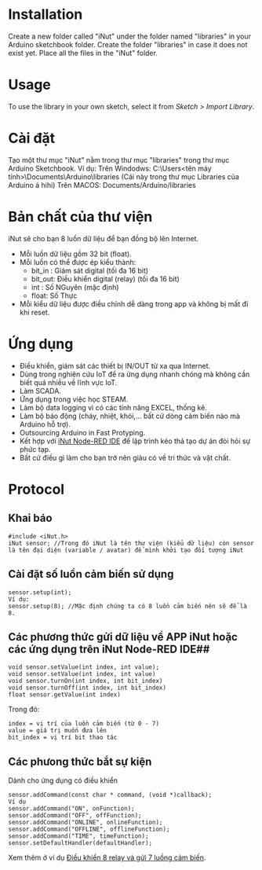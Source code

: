 # Installation #
Create a new folder called "iNut" under the folder named "libraries" in your Arduino sketchbook folder.
Create the folder "libraries" in case it does not exist yet. Place all the files in the "iNut" folder.

# Usage #
To use the library in your own sketch, select it from *Sketch > Import Library*.


# Cài đặt #

Tạo một thư mục "iNut" nằm trong thư mục "libraries" trong thư mục Arduino Sketchbook.
Ví dụ:
Trên Windodws: C:\Users\<tên máy tính>\Documents\Arduino\libraries (Cái này trong thư mục Libraries của Arduino á hihi)
Trên MACOS: Documents/Arduino/libraries

# Bản chất của thư viện #

iNut sẽ cho bạn 8 luồn dữ liệu để bạn đồng bộ lên Internet.
- Mỗi luồn dữ liệu gồm 32 bit (float).
- Mỗi luồn có thể được ép kiểu thành:
  - bit_in : Giám sát digital (tối đa 16 bit)
  - bit_out: Điều khiển digital (relay) (tối đa 16 bit)
  - int : Số NGuyên (mặc định)
  - float: Số Thực 
- Mỗi kiểu dữ liệu được điều chỉnh dễ dàng trong app và không bị mất đi khi reset.


# Ứng dụng #
- Điều khiển, giám sát các thiết bị IN/OUT từ xa qua Internet.
- Dùng trong nghiên cứu IoT để ra ứng dụng nhanh chóng mà không cần biết quá nhiều về lĩnh vực IoT.
- Làm SCADA.
- Ứng dụng trong việc học STEAM.
- Làm bộ data logging vì có các tính năng EXCEL, thống kê.
- Làm bộ báo động (cháy, nhiệt, khói,... bất cứ dòng cảm biến nào mà Arduino hỗ trợ).
- Outsourcing Arduino in Fast Protyping.
- Kết hợp với [iNut Node-RED IDE](http://github.com/ngohuynhngocKhanh/iNut-Node-RED-IDE) để lập trình kéo thả tạo dự án đòi hỏi sự phức tạp.
- Bất cứ điều gì làm cho bạn trở nên giàu có về tri thức và vật chất.

# Protocol #

## Khai báo ##

```
#include <iNut.h>
iNut sensor; //Trong đó iNut là tên thư viện (kiểu dữ liệu) còn sensor là tên đại diện (variable / avatar) để mình khởi tạo đối tượng iNut
```

## Cài đặt số luồn cảm biến sử dụng ##

```
sensor.setup(int); 
Ví dụ:
sensor.setup(8); //Mặc định chúng ta có 8 luồn cảm biến nên sẽ để là 8.
```

## Các phương thức gửi dữ liệu về APP iNut hoặc các ứng dụng trên iNut Node-RED IDE##

```
void sensor.setValue(int index, int value); 
void sensor.setValue(int index, int value)
void sensor.turnOn(int index, int bit_index)
void sensor.turnOff(int index, int bit_index)
float sensor.getValue(int index)
```
Trong đó:
```
index = vị trí của luồn cảm biến (từ 0 - 7)
value = giá trị muốn đưa lên
bit_index = vị trí bit thao tác
```

## Các phưong thức bắt sự kiện ##

Dành cho ứng dụng có điều khiển

```
sensor.addCommand(const char * command, (void *)callback);
Ví dụ
sensor.addCommand("ON", onFunction);
sensor.addCommand("OFF", offFunction);
sensor.addCommand("ONLINE", onlineFunction);
sensor.addCommand("OFFLINE", offlineFunction);
sensor.addCommand("TIME", timeFunction);
sensor.setDefaultHandler(defaultHandler);
```

Xem thêm ở ví dụ [Điều khiển 8 relay và gửi 7 luồng cảm biến](/ngohuynhngockhanh/iNut-Arduino-library/blob/master/examples/dieu-khien-8-relay-hien-thi-7-cam-bien/dieu-khien-8-relay-hien-thi-7-cam-bien.ino). 
